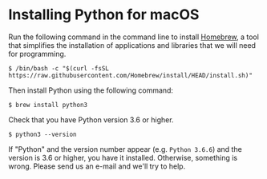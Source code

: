 # Installing Python for macOS

Run the following command in the command line to install [Homebrew](http://brew.sh), a tool that simplifies the installation of applications and libraries that we will need for programming.

```console
$ /bin/bash -c "$(curl -fsSL https://raw.githubusercontent.com/Homebrew/install/HEAD/install.sh)"
```

Then install Python using the following command:

```console
$ brew install python3
``` 

Check that you have Python version 3.6 or higher.

```console
$ python3 --version
``` 


If "Python" and the version number appear (e.g. `Python 3.6.6`) and the version is 3.6 or higher, you have it installed.
Otherwise, something is wrong. Please send us an e-mail and we'll try to help.
